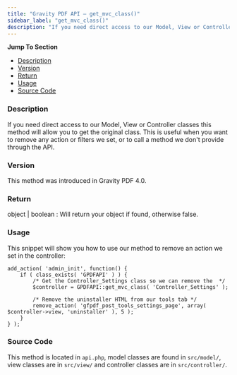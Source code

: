```yaml
---
title: "Gravity PDF API – get_mvc_class()"
sidebar_label: "get_mvc_class()"
description: "If you need direct access to our Model, View or Controller classes this method will allow you to get the original class."
---
```


**Jump To Section**

* [Description](#description)
* [Version](#version)
* [Return](#return)
* [Usage](#usage)
* [Source Code](#source-code)

### Description

If you need direct access to our Model, View or Controller classes this method will allow you to get the original class. This is useful when you want to remove any action or filters we set, or to call a method we don't provide through the API.

### Version

This method was introduced in Gravity PDF 4.0.

### Return

object | boolean
:    Will return your object if found, otherwise false.

### Usage

This snippet will show you how to use our method to remove an action we set in the controller:

```
add_action( 'admin_init', function() {
	if ( class_exists( 'GPDFAPI' ) ) {
	    /* Get the Controller_Settings class so we can remove the  */
	    $controller = GPDFAPI::get_mvc_class( 'Controller_Settings' );

	    /* Remove the uninstaller HTML from our tools tab */
	    remove_action( 'gfpdf_post_tools_settings_page', array( $controller->view, 'uninstaller' ), 5 );
	}
} );
```

### Source Code

This method is located in `api.php`, model classes are found in `src/model/`, view classes are in `src/view/` and controller classes are in `src/controller/`.